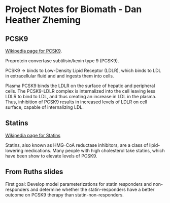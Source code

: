 # Project Notes for Biomath - Dan Heather Zheming

## PCSK9

[Wikipedia page for PCSK9](https://en.wikipedia.org/wiki/PCSK9).

Proprotein convertase subtilisin/kexin type 9 (PCSK9).

PCSK9 -> binds to Low-Density Lipid Receptor (LDLR), which binds to LDL in
extracellular fluid and and ingests them into cells.

Plasma PCSK9 binds the LDLR on the surface of hepatic and peripheral cells.
The PCSK9-LDLR complex is internalized into the cell leaving less LDLR to bind
to LDL, and thus creating an increase in LDL in the plasma. Thus, inhibition of
PCSK9 results in increased levels of LDLR on cell surface, capable of internalizing
LDL.

## Statins

[Wikipedia page for Statins](https://en.wikipedia.org/wiki/Statins)

Statins, also known as HMG-CoA reductase inhibitors, are a class of
lipid-lowering medications. Many people with high cholesterol take statins,
which have been show to elevate levels of PCSK9.

## From Ruths slides

First goal: Develop model parameterizations for statin responders and
non-responders and determine whether the statin-responders have a better
outcome on PCSK9 therapy than statin-non-responders.
